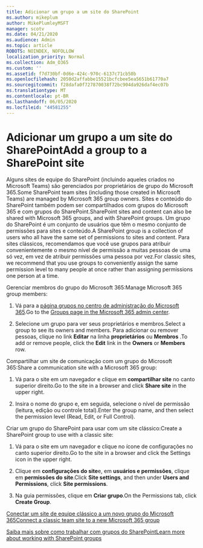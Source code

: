 ```yaml
---
title: Adicionar um grupo a um site do SharePoint
ms.author: mikeplum
author: MikePlumleyMSFT
manager: scotv
ms.date: 04/21/2020
ms.audience: Admin
ms.topic: article
ROBOTS: NOINDEX, NOFOLLOW
localization_priority: Normal
ms.collection: Adm_O365
ms.custom: ''
ms.assetid: f7d730bf-0d6e-424c-970c-6137c71cb50b
ms.openlocfilehash: 2050d2affabbe15521bcfcbee5ea5651b61770a7
ms.sourcegitcommit: f28dafa0f727870038f72bc904da926daf4ec07b
ms.translationtype: MT
ms.contentlocale: pt-BR
ms.lasthandoff: 06/05/2020
ms.locfileid: "44581255"
---
```

# <a name="add-a-group-to-a-sharepoint-site"></a><span data-ttu-id="20261-102">Adicionar um grupo a um site do SharePoint</span><span class="sxs-lookup"><span data-stu-id="20261-102">Add a group to a SharePoint site</span></span>

<span data-ttu-id="20261-103">Alguns sites de equipe do SharePoint (incluindo aqueles criados no Microsoft Teams) são gerenciados por proprietários de grupo do Microsoft 365.</span><span class="sxs-lookup"><span data-stu-id="20261-103">Some SharePoint team sites (including those created in Microsoft Teams) are managed by Microsoft 365 group owners.</span></span> <span data-ttu-id="20261-104">Sites e conteúdo do SharePoint também podem ser compartilhados com grupos do Microsoft 365 e com grupos do SharePoint.</span><span class="sxs-lookup"><span data-stu-id="20261-104">SharePoint sites and content can also be shared with Microsoft 365 groups, and with SharePoint groups.</span></span> <span data-ttu-id="20261-105">Um grupo do SharePoint é um conjunto de usuários que têm o mesmo conjunto de permissões para sites e conteúdo.</span><span class="sxs-lookup"><span data-stu-id="20261-105">A SharePoint group is a collection of users who all have the same set of permissions to sites and content.</span></span> <span data-ttu-id="20261-106">Para sites clássicos, recomendamos que você use grupos para atribuir convenientemente o mesmo nível de permissão a muitas pessoas de uma só vez, em vez de atribuir permissões uma pessoa por vez.</span><span class="sxs-lookup"><span data-stu-id="20261-106">For classic sites, we recommend that you use groups to conveniently assign the same permission level to many people at once rather than assigning permissions one person at a time.</span></span>
  
<span data-ttu-id="20261-107">Gerenciar membros do grupo do Microsoft 365:</span><span class="sxs-lookup"><span data-stu-id="20261-107">Manage Microsoft 365 group members:</span></span>
  
1. <span data-ttu-id="20261-108">Vá para a [página grupos no centro de administração do Microsoft 365](https://portal.office.com/adminportal/home#/groups).</span><span class="sxs-lookup"><span data-stu-id="20261-108">Go to the [Groups page in the Microsoft 365 admin center](https://portal.office.com/adminportal/home#/groups).</span></span>
    
2. <span data-ttu-id="20261-109">Selecione um grupo para ver seus proprietários e membros.</span><span class="sxs-lookup"><span data-stu-id="20261-109">Select a group to see its owners and members.</span></span> <span data-ttu-id="20261-110">Para adicionar ou remover pessoas, clique no link **Editar** na linha **proprietários** ou **Membros** .</span><span class="sxs-lookup"><span data-stu-id="20261-110">To add or remove people, click the **Edit** link in the **Owners** or **Members** row.</span></span> 
    
<span data-ttu-id="20261-111">Compartilhar um site de comunicação com um grupo do Microsoft 365:</span><span class="sxs-lookup"><span data-stu-id="20261-111">Share a communication site with a Microsoft 365 group:</span></span>
  
1. <span data-ttu-id="20261-112">Vá para o site em um navegador e clique em **compartilhar site** no canto superior direito.</span><span class="sxs-lookup"><span data-stu-id="20261-112">Go to the site in a browser and click **Share site** in the upper right.</span></span> 
    
2. <span data-ttu-id="20261-113">Insira o nome do grupo e, em seguida, selecione o nível de permissão (leitura, edição ou controle total).</span><span class="sxs-lookup"><span data-stu-id="20261-113">Enter the group name, and then select the permission level (Read, Edit, or Full Control).</span></span>
    
<span data-ttu-id="20261-114">Criar um grupo do SharePoint para usar com um site clássico:</span><span class="sxs-lookup"><span data-stu-id="20261-114">Create a SharePoint group to use with a classic site:</span></span>
  
1. <span data-ttu-id="20261-115">Vá para o site em um navegador e clique no ícone de configurações no canto superior direito.</span><span class="sxs-lookup"><span data-stu-id="20261-115">Go to the site in a browser and click the Settings icon in the upper right.</span></span>
    
2. <span data-ttu-id="20261-116">Clique em **configurações do site**e, em **usuários e permissões**, clique em **permissões do site**.</span><span class="sxs-lookup"><span data-stu-id="20261-116">Click **Site settings**, and then under **Users and Permissions**, click **Site permissions**.</span></span>
    
3. <span data-ttu-id="20261-117">Na guia permissões, clique em **Criar grupo**.</span><span class="sxs-lookup"><span data-stu-id="20261-117">On the Permissions tab, click **Create Group**.</span></span>
    
[<span data-ttu-id="20261-118">Conectar um site de equipe clássico a um novo grupo do Microsoft 365</span><span class="sxs-lookup"><span data-stu-id="20261-118">Connect a classic team site to a new Microsoft 365 group</span></span>](https://go.microsoft.com/fwlink/?linkid=2008654)
  
[<span data-ttu-id="20261-119">Saiba mais sobre como trabalhar com grupos do SharePoint</span><span class="sxs-lookup"><span data-stu-id="20261-119">Learn more about working with SharePoint groups</span></span>](https://go.microsoft.com/fwlink/?linkid=874658)
  


